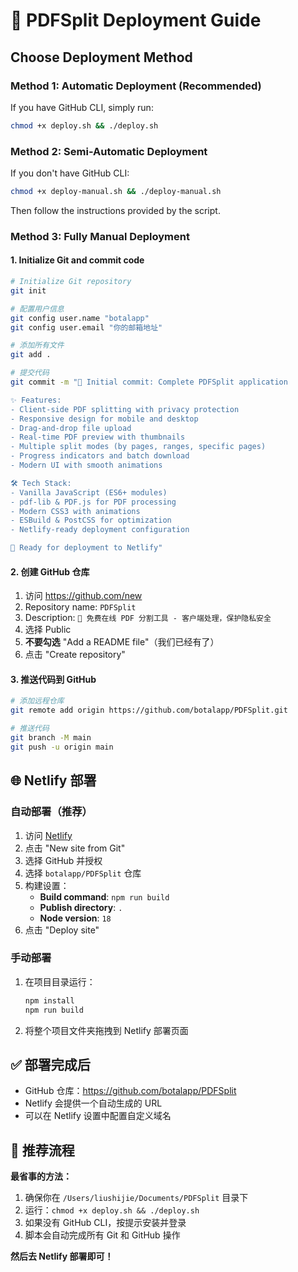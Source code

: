 # 🚀 PDFSplit Deployment Guide

## Choose Deployment Method

### Method 1: Automatic Deployment (Recommended)

If you have GitHub CLI, simply run:

```bash
chmod +x deploy.sh && ./deploy.sh
```

### Method 2: Semi-Automatic Deployment

If you don't have GitHub CLI:

```bash
chmod +x deploy-manual.sh && ./deploy-manual.sh
```

Then follow the instructions provided by the script.

### Method 3: Fully Manual Deployment

#### 1. Initialize Git and commit code

```bash
# Initialize Git repository
git init

# 配置用户信息
git config user.name "botalapp"
git config user.email "你的邮箱地址"

# 添加所有文件
git add .

# 提交代码
git commit -m "🎉 Initial commit: Complete PDFSplit application

✨ Features:
- Client-side PDF splitting with privacy protection
- Responsive design for mobile and desktop
- Drag-and-drop file upload
- Real-time PDF preview with thumbnails
- Multiple split modes (by pages, ranges, specific pages)
- Progress indicators and batch download
- Modern UI with smooth animations

🛠 Tech Stack:
- Vanilla JavaScript (ES6+ modules)
- pdf-lib & PDF.js for PDF processing
- Modern CSS3 with animations
- ESBuild & PostCSS for optimization
- Netlify-ready deployment configuration

🚀 Ready for deployment to Netlify"
```

#### 2. 创建 GitHub 仓库

1. 访问 https://github.com/new
2. Repository name: `PDFSplit`
3. Description: `🔧 免费在线 PDF 分割工具 - 客户端处理，保护隐私安全`
4. 选择 Public
5. **不要勾选** "Add a README file"（我们已经有了）
6. 点击 "Create repository"

#### 3. 推送代码到 GitHub

```bash
# 添加远程仓库
git remote add origin https://github.com/botalapp/PDFSplit.git

# 推送代码
git branch -M main
git push -u origin main
```

## 🌐 Netlify 部署

### 自动部署（推荐）

1. 访问 [Netlify](https://netlify.com)
2. 点击 "New site from Git"
3. 选择 GitHub 并授权
4. 选择 `botalapp/PDFSplit` 仓库
5. 构建设置：
   - **Build command**: `npm run build`
   - **Publish directory**: `.` 
   - **Node version**: `18`
6. 点击 "Deploy site"

### 手动部署

1. 在项目目录运行：
   ```bash
   npm install
   npm run build
   ```
2. 将整个项目文件夹拖拽到 Netlify 部署页面

## ✅ 部署完成后

- GitHub 仓库：https://github.com/botalapp/PDFSplit
- Netlify 会提供一个自动生成的 URL
- 可以在 Netlify 设置中配置自定义域名

## 🎯 推荐流程

**最省事的方法：**

1. 确保你在 `/Users/liushijie/Documents/PDFSplit` 目录下
2. 运行：`chmod +x deploy.sh && ./deploy.sh`
3. 如果没有 GitHub CLI，按提示安装并登录
4. 脚本会自动完成所有 Git 和 GitHub 操作

**然后去 Netlify 部署即可！**
